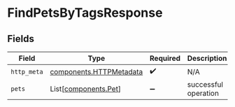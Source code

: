 # FindPetsByTagsResponse


## Fields

| Field                                                              | Type                                                               | Required                                                           | Description                                                        |
| ------------------------------------------------------------------ | ------------------------------------------------------------------ | ------------------------------------------------------------------ | ------------------------------------------------------------------ |
| `http_meta`                                                        | [components.HTTPMetadata](../../models/components/httpmetadata.md) | :heavy_check_mark:                                                 | N/A                                                                |
| `pets`                                                             | List[[components.Pet](../../models/components/pet.md)]             | :heavy_minus_sign:                                                 | successful operation                                               |